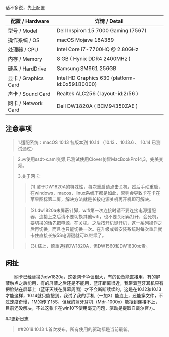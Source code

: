 话不多说，先上配置

| 配置 / Hardware | 详情 / Detail|
| ------ | ------ | 
| 型号 / Model | Dell Inspiron 15 7000 Gaming (7567) |
| 操作系统 / OS | macOS Mojave 18A389 |
| 处理器 / CPU | Intel Core i7-7700HQ @ 2.80GHz |
| 内存 / Memory|  8 GB ( Hynix DDR4 2400MHz )|
| 硬盘 / HardDrive| Samsung SM961 256GB|
| 显卡 / Graphics Card| Intel HD Graphics 630 (platform-id:0x591B0000) |
| 声卡 / Sound Card | Realtek ALC256 ( layout-id:2/56 )|
| 网卡 / Network Card | Dell DW1820A ( BCM94350ZAE ) |

## 注意事项
>1.适配系统：macOS 10.13 各版本到 10.14 （10.13 、10.13.6 、 10.14 已测试通过）

>2.未使用ssdt-x.aml变频,已测试使用Clover仿冒MacBookPro14,3，完美变频。  
>
> 3.关于网卡:
>>(1).鉴于DW1820A的特殊性，每次重启请点击关机，然后手动重启，在windows，macos，linux系统下都是如此，否则会导致卡在卡在苹果图标第二屏，解决方法就是长按电源关机再开机即可解决。
>
>>(2).dw1820a未屏蔽针脚，wifi第一次连接时请不要连接电源适配器，连接上之后请不要切换其他wifi，也不要关闭再打开，会死机，要切换的话先把电源，在关机，之后按开机键开机，这一系列操作之后再切换，而且也只能切换一次。在升级或者安装系统时每次重启就卡住直接长按5S电源键就可以继续了。
>
>>(3).综上，慎重选择DW1820A，但DW1560和DW1830太贵。


## 闲扯



&emsp;&emsp;网卡已经替换为dw1820a，这张网卡争议很大，有的设备能直接用，有的屏蔽触点之后能用，有的屏蔽之后还是不能用，蓝牙距离很近，我带着蓝牙耳机只有把脸贴在屏幕上（蓝牙天线在屏幕周围）才不会断断续续的，这是在10.12和10.13才能这样，10.14就只能搜到，我试了我的手机（一加3）能连上，还能穿文件，不过速度奇慢，1M的传了15S，但我的蓝牙耳机（Mdr-1000x）能搜到连接不上，目前还没解决，不过这张卡在win10下使用毫无问题，驱动是提取自戴尔官方。


##更新日志

> ##2018.10.13
> 1.首次发布，所有使用的驱动都是当前最新。